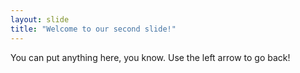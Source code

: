 ```yaml
---
layout: slide
title: "Welcome to our second slide!"
---
```

You can put anything here, you know.
Use the left arrow to go back!
